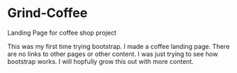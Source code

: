 # Grind-Coffee
Landing Page for coffee shop project


This was my first time trying bootstrap. I made a coffee landing page. There are no links to other pages or other content. I was just trying to see how bootstrap works. I will hopfully grow this out with more content.
